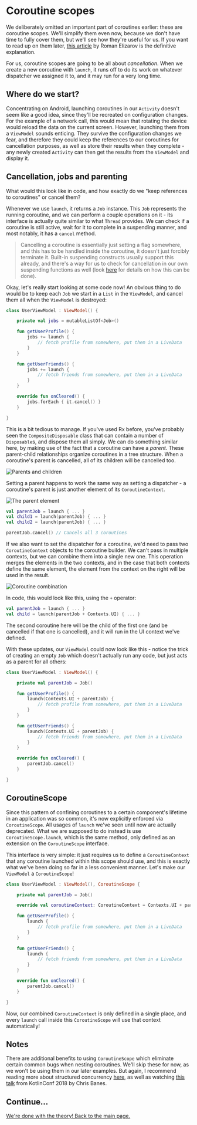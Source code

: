 # Coroutine scopes

We deliberately omitted an important part of coroutines earlier: these are coroutine scopes. We'll simplify them even now, because we don't have time to fully cover them, but we'll see how they're useful for us. If you want to read up on them later, [this article](https://medium.com/@elizarov/structured-concurrency-722d765aa952) by Roman Elizarov is the definitive explanation.

For us, coroutine scopes are going to be all about *cancellation*. When we create a new coroutine with `launch`, it runs off to do its work on whatever dispatcher we assigned it to, and it may run for a very long time.

## Where do we start?

Concentrating on Android, launching coroutines in our `Activity` doesn't seem like a good idea, since they'll be recreated on configuration changes. For the example of a network call, this would mean that rotating the device would reload the data on the current screen. However, launching them from a `ViewModel` sounds enticing. They survive the configuration changes we fear, and therefore they could keep the references to our coroutines for cancellation purposes, as well as store their results when they complete - any newly created `Activity` can then get the results from the `ViewModel` and display it.

## Cancellation, jobs and parenting

What would this look like in code, and how exactly do we "keep references to coroutines" or cancel them?

Whenever we use `launch`, it returns a `Job` instance. This `Job` represents the running coroutine, and we can perform a couple operations on it - its interface is actually quite similar to what `Thread` provides. We can check if a coroutine is still active, wait for it to complete in a suspending manner, and most notably, it has a `cancel` method. 

> Cancelling a coroutine is essentially just setting a flag somewhere, and this has to be handled inside the coroutine, it doesn't just forcibly terminate it. Built-in suspending constructs usually support this already, and there's a way for us to check for cancellation in our own suspending functions as well (look [here](https://github.com/Kotlin/kotlinx.coroutines/blob/master/docs/cancellation-and-timeouts.md#cancellation-is-cooperative) for details on how this can be done).

Okay, let's really start looking at some code now! An obvious thing to do would be to keep each `Job` we start in a `List` in the `ViewModel`, and cancel them all when the `ViewModel` is destroyed:

```kotlin
class UserViewModel : ViewModel() {

    private val jobs = mutableListOf<Job>()

    fun getUserProfile() {
        jobs += launch {
            // fetch profile from somewhere, put them in a LiveData
        }
    }

    fun getUserFriends() {
        jobs += launch {
            // fetch friends from somewhere, put them in a LiveData
        }
    }

    override fun onCleared() {
        jobs.forEach { it.cancel() }
    }

}
```

This is a bit tedious to manage. If you've used Rx before, you've probably seen the `CompositeDisposable` class that can contain a number of `Disposable`s, and dispose them all simply. We can do something similar here, by making use of the fact that a coroutine can have a *parent*. These parent-child relationships organize coroutines in a tree structure. When a coroutine's parent is cancelled, all of its children will be cancelled too.

![Parents and children](../images/coroutine-parents.png)

Setting a parent happens to work the same way as setting a dispatcher - a coroutine's parent is just another element of its `CoroutineContext`.

![The parent element](../images/coroutine-context-parent.png)

```kotlin
val parentJob = launch { ... }
val child1 = launch(parentJob) { ... }
val child2 = launch(parentJob) { ... }

parentJob.cancel() // Cancels all 3 coroutines
```

If we also want to set the dispatcher for a coroutine, we'd need to pass two `CoroutineContext` objects to the coroutine builder. We can't pass in multiple contexts, but we can combine them into a single new one. This operation merges the elements in the two contexts, and in the case that both contexts define the same element, the element from the context on the right will be used in the result.

![Coroutine combination](../images/coroutine-combination.png)

In code, this would look like this, using the `+` operator:

```kotlin
val parentJob = launch { ... }
val child = launch(parentJob + Contexts.UI) { ... }
```

The second coroutine here will be the child of the first one (and be cancelled if that one is cancelled), and it will run in the UI context we've defined.

With these updates, our `ViewModel` could now look like this - notice the trick of creating an empty `Job` which doesn't actually run any code, but just acts as a parent for all others:

```kotlin
class UserViewModel : ViewModel() {

    private val parentJob = Job()

    fun getUserProfile() {
        launch(Contexts.UI + parentJob) {
            // fetch profile from somewhere, put them in a LiveData
        }
    }

    fun getUserFriends() {
        launch(Contexts.UI + parentJob) {
            // fetch friends from somewhere, put them in a LiveData
        }
    }

    override fun onCleared() {
        parentJob.cancel()
    }

}
```

## CoroutineScope

Since this pattern of confining coroutines to a certain component's lifetime in an application was so common, it's now explicitly enforced via `CoroutineScope`. All usages of `launch` we've seen until now are actually deprecated. What we are supposed to do instead is use `CoroutineScope.launch`, which is the same method, only defined as an extension on the `CoroutineScope` interface.

This interface is very simple: it just requires us to define a `CoroutineContext` that any coroutine launched within this scope should use, and this is exactly what we've been doing so far in a less convenient manner. Let's make our `ViewModel` a `CoroutineScope`!

```kotlin
class UserViewModel : ViewModel(), CoroutineScope {

    private val parentJob = Job()

    override val coroutineContext: CoroutineContext = Contexts.UI + parentJob 

    fun getUserProfile() {
        launch {
            // fetch profile from somewhere, put them in a LiveData
        }
    }

    fun getUserFriends() {
        launch {
            // fetch friends from somewhere, put them in a LiveData
        }
    }

    override fun onCleared() {
        parentJob.cancel()
    }

}
```

Now, our combined `CoroutineContext` is only defined in a single place, and every `launch` call inside this `CoroutineScope` will use that context automatically! 

## Notes

There are additional benefits to using `CoroutineScope` which eliminate certain common bugs when nesting coroutines. We'll skip these for now, as we won't be using them in our later examples. But again, I recommend reading more about structured concurrency [here](https://medium.com/@elizarov/structured-concurrency-722d765aa952), as well as watching [this talk](https://youtu.be/P7ov_r1JZ1g) from KotlinConf 2018 by Chris Banes.

## Continue...

[We're done with the theory! Back to the main page.](../../README.md#the-architecture)
